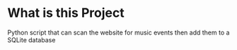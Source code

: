 # What is this Project
Python script that can scan the website for music events 
then add them to a SQLite database